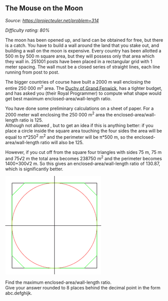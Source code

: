 The Mouse on the Moon
---------------------

*Source: https://projecteuler.net/problem=314*


*Difficulty rating: 80%*

The moon has been opened up, and land can be obtained for free, but
there is a catch. You have to build a wall around the land that you
stake out, and building a wall on the moon is expensive. Every country
has been allotted a 500 m by 500 m square area, but they will possess
only that area which they wall in. 251001 posts have been placed in a
rectangular grid with 1 meter spacing. The wall must be a closed series
of straight lines, each line running from post to post.

The bigger countries of course have built a 2000 m wall enclosing the
entire 250 000 m<sup>2</sup> area. The [Duchy of Grand
Fenwick](http://en.wikipedia.org/wiki/Grand_Fenwick), has a tighter
budget, and has asked you (their Royal Programmer) to compute what shape
would get best maximum enclosed-area/wall-length ratio.

You have done some preliminary calculations on a sheet of paper. For a
2000 meter wall enclosing the 250 000 m<sup>2</sup> area the
enclosed-area/wall-length ratio is 125.\
 Although not allowed , but to get an idea if this is anything better:
if you place a circle inside the square area touching the four sides the
area will be equal to π\*250<sup>2</sup> m<sup>2</sup> and the perimeter will be π\*500 m,
so the enclosed-area/wall-length ratio will also be 125.

However, if you cut off from the square four triangles with sides 75 m,
75 m and 75√2 m the total area becomes 238750 m<sup>2</sup> and the perimeter
becomes 1400+300√2 m. So this gives an enclosed-area/wall-length ratio
of 130.87, which is significantly better.

![p314\_landgrab.gif](img/p314_landgrab.gif)

Find the maximum enclosed-area/wall-length ratio.\
 Give your answer rounded to 8 places behind the decimal point in the
form abc.defghijk.

